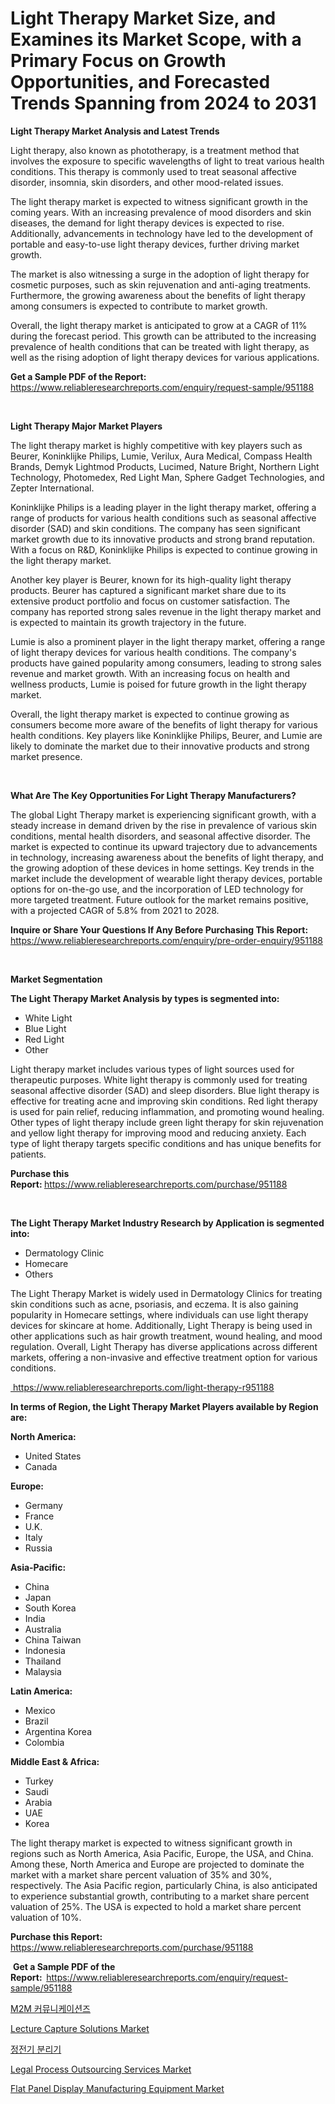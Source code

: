 <p><h1>Light Therapy Market Size, and Examines its Market Scope, with a Primary Focus on Growth Opportunities, and Forecasted Trends Spanning from 2024 to 2031</h1></p><p><strong>Light Therapy Market Analysis and Latest Trends</strong></p>
<p><p>Light therapy, also known as phototherapy, is a treatment method that involves the exposure to specific wavelengths of light to treat various health conditions. This therapy is commonly used to treat seasonal affective disorder, insomnia, skin disorders, and other mood-related issues.</p><p>The light therapy market is expected to witness significant growth in the coming years. With an increasing prevalence of mood disorders and skin diseases, the demand for light therapy devices is expected to rise. Additionally, advancements in technology have led to the development of portable and easy-to-use light therapy devices, further driving market growth.</p><p>The market is also witnessing a surge in the adoption of light therapy for cosmetic purposes, such as skin rejuvenation and anti-aging treatments. Furthermore, the growing awareness about the benefits of light therapy among consumers is expected to contribute to market growth.</p><p>Overall, the light therapy market is anticipated to grow at a CAGR of 11% during the forecast period. This growth can be attributed to the increasing prevalence of health conditions that can be treated with light therapy, as well as the rising adoption of light therapy devices for various applications.</p></p>
<p><strong>Get a Sample PDF of the Report:&nbsp;</strong> <a href="https://www.reliableresearchreports.com/enquiry/request-sample/951188">https://www.reliableresearchreports.com/enquiry/request-sample/951188</a></p>
<p>&nbsp;</p>
<p><strong>Light Therapy Major Market Players</strong></p>
<p><p>The light therapy market is highly competitive with key players such as Beurer, Koninklijke Philips, Lumie, Verilux, Aura Medical, Compass Health Brands, Demyk Lightmod Products, Lucimed, Nature Bright, Northern Light Technology, Photomedex, Red Light Man, Sphere Gadget Technologies, and Zepter International.</p><p>Koninklijke Philips is a leading player in the light therapy market, offering a range of products for various health conditions such as seasonal affective disorder (SAD) and skin conditions. The company has seen significant market growth due to its innovative products and strong brand reputation. With a focus on R&D, Koninklijke Philips is expected to continue growing in the light therapy market.</p><p>Another key player is Beurer, known for its high-quality light therapy products. Beurer has captured a significant market share due to its extensive product portfolio and focus on customer satisfaction. The company has reported strong sales revenue in the light therapy market and is expected to maintain its growth trajectory in the future.</p><p>Lumie is also a prominent player in the light therapy market, offering a range of light therapy devices for various health conditions. The company's products have gained popularity among consumers, leading to strong sales revenue and market growth. With an increasing focus on health and wellness products, Lumie is poised for future growth in the light therapy market.</p><p>Overall, the light therapy market is expected to continue growing as consumers become more aware of the benefits of light therapy for various health conditions. Key players like Koninklijke Philips, Beurer, and Lumie are likely to dominate the market due to their innovative products and strong market presence.</p></p>
<p>&nbsp;</p>
<p><strong>What Are The Key Opportunities For Light Therapy Manufacturers?</strong></p>
<p><p>The global Light Therapy market is experiencing significant growth, with a steady increase in demand driven by the rise in prevalence of various skin conditions, mental health disorders, and seasonal affective disorder. The market is expected to continue its upward trajectory due to advancements in technology, increasing awareness about the benefits of light therapy, and the growing adoption of these devices in home settings. Key trends in the market include the development of wearable light therapy devices, portable options for on-the-go use, and the incorporation of LED technology for more targeted treatment. Future outlook for the market remains positive, with a projected CAGR of 5.8% from 2021 to 2028.</p></p>
<p><strong>Inquire or Share Your Questions If Any Before Purchasing This Report:</strong> <a href="https://www.reliableresearchreports.com/enquiry/pre-order-enquiry/951188">https://www.reliableresearchreports.com/enquiry/pre-order-enquiry/951188</a></p>
<p>&nbsp;</p>
<p><strong>Market Segmentation</strong></p>
<p><strong>The Light Therapy Market Analysis by types is segmented into:</strong></p>
<p><ul><li>White Light</li><li>Blue Light</li><li>Red Light</li><li>Other</li></ul></p>
<p><p>Light therapy market includes various types of light sources used for therapeutic purposes. White light therapy is commonly used for treating seasonal affective disorder (SAD) and sleep disorders. Blue light therapy is effective for treating acne and improving skin conditions. Red light therapy is used for pain relief, reducing inflammation, and promoting wound healing. Other types of light therapy include green light therapy for skin rejuvenation and yellow light therapy for improving mood and reducing anxiety. Each type of light therapy targets specific conditions and has unique benefits for patients.</p></p>
<p><strong>Purchase this Report:&nbsp;</strong><a href="https://www.reliableresearchreports.com/purchase/951188">https://www.reliableresearchreports.com/purchase/951188</a></p>
<p>&nbsp;</p>
<p><strong>The Light Therapy Market Industry Research by Application is segmented into:</strong></p>
<p><ul><li>Dermatology Clinic</li><li>Homecare</li><li>Others</li></ul></p>
<p><p>The Light Therapy Market is widely used in Dermatology Clinics for treating skin conditions such as acne, psoriasis, and eczema. It is also gaining popularity in Homecare settings, where individuals can use light therapy devices for skincare at home. Additionally, Light Therapy is being used in other applications such as hair growth treatment, wound healing, and mood regulation. Overall, Light Therapy has diverse applications across different markets, offering a non-invasive and effective treatment option for various conditions.</p></p>
<p><a href="https://www.reliableresearchreports.com/light-therapy-r951188">&nbsp;https://www.reliableresearchreports.com/light-therapy-r951188</a></p>
<p><strong>In terms of Region, the Light Therapy Market Players available by Region are:</strong></p>
<p>
    <p> <strong> North America: </strong>
        <ul>
            <li>United States</li>
            <li>Canada</li>
        </ul>
        </p> 
    <p> <strong> Europe: </strong>
        <ul>
            <li>Germany</li>
            <li>France</li>
            <li>U.K.</li>
            <li>Italy</li>
            <li>Russia</li>
        </ul>
        </p> 
    <p> <strong> Asia-Pacific: </strong>
        <ul>
            <li>China</li>
            <li>Japan</li>
            <li>South Korea</li>
            <li>India</li>
            <li>Australia</li>
            <li>China Taiwan</li>
            <li>Indonesia</li>
            <li>Thailand</li>
            <li>Malaysia</li>
        </ul>
        </p> 
    <p> <strong> Latin America: </strong>
        <ul>
            <li>Mexico</li>
            <li>Brazil</li>
            <li>Argentina Korea</li>
            <li>Colombia</li>
        </ul>
        </p> 
    <p> <strong> Middle East & Africa: </strong>
        <ul>
            <li>Turkey</li>
            <li>Saudi</li>
            <li>Arabia</li>
            <li>UAE</li>
            <li>Korea</li>
        </ul>
    </p>
    </p>
<p><p>The light therapy market is expected to witness significant growth in regions such as North America, Asia Pacific, Europe, the USA, and China. Among these, North America and Europe are projected to dominate the market with a market share percent valuation of 35% and 30%, respectively. The Asia Pacific region, particularly China, is also anticipated to experience substantial growth, contributing to a market share percent valuation of 25%. The USA is expected to hold a market share percent valuation of 10%.</p></p>
<p><strong>Purchase this Report: </strong><a href="https://www.reliableresearchreports.com/purchase/951188">https://www.reliableresearchreports.com/purchase/951188</a></p>
<p>&nbsp;<strong>Get a Sample PDF of the Report:&nbsp;&nbsp;</strong><a href="https://www.reliableresearchreports.com/enquiry/request-sample/951188">https://www.reliableresearchreports.com/enquiry/request-sample/951188</a></p>
<p><strong></strong></p>
<p><p><a href="https://github.com/durgin521/Market-Research-Report-List-1/blob/main/826703751663.md">M2M 커뮤니케이션즈</a></p><p><a href="https://github.com/timeliteaut/Market-Research-Report-List-2/blob/main/lecture-capture-solutions-market.md">Lecture Capture Solutions Market</a></p><p><a href="https://github.com/novabrown3/Market-Research-Report-List-1/blob/main/261214251661.md">정전기 분리기</a></p><p><a href="https://github.com/seekum/Market-Research-Report-List-2/blob/main/legal-process-outsourcing-services-market.md">Legal Process Outsourcing Services Market</a></p><p><a href="https://www.linkedin.com/pulse/flat-panel-display-manufacturing-equipment-market-competitive-iiqqe">Flat Panel Display Manufacturing Equipment Market</a></p></p>